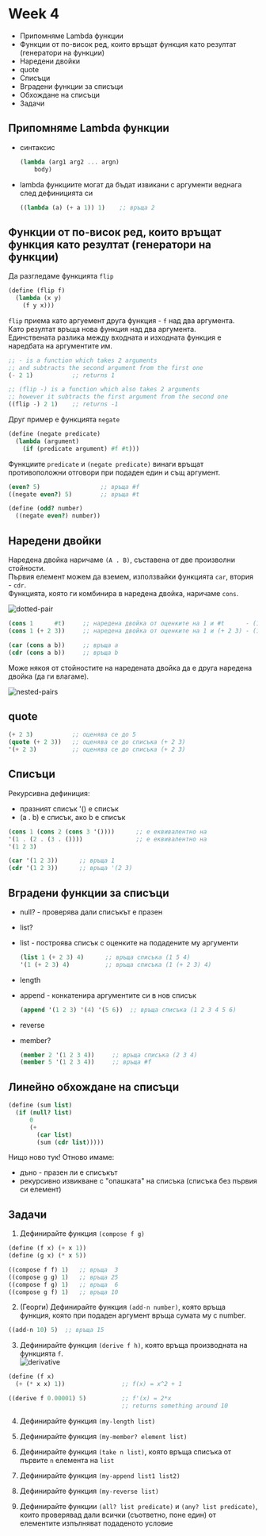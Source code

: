 # Week 4

- Припомняме Lambda функции
- Функции от по-висок ред, които връщат функция като резултат (генератори на функции)
- Наредени двойки
- quote
- Списъци
- Вградени функции за списъци
- Обхождане на списъци
- Задачи

## Припомняме Lambda функции

- синтаксис

    ```scheme
    (lambda (arg1 arg2 ... argn)
        body)
    ```

- lambda функциите могат да бъдат извикани с аргументи веднага след дефиницията си

    ```scheme
    ((lambda (a) (+ a 1)) 1)    ;; връща 2
    ```

## Функции от по-висок ред, които връщат функция като резултат (генератори на функции)

Да разгледаме функцията `flip`

```scheme
(define (flip f)
  (lambda (x y)
    (f y x)))
```

`flip` приема като аргуемент друга функция - `f` над два аргумента.  
Като резултат връща нова функция над два аргумента.  
Единствената разлика между входната и изходната функция е наредбата на аргументите им.

```scheme
;; - is a function which takes 2 arguments
;; and subtracts the second argument from the first one
(- 2 1)           ;; returns 1

;; (flip -) is a function which also takes 2 arguments
;; however it subtracts the first argument from the second one
((flip -) 2 1)    ;; returns -1
```

Друг пример е функцията `negate`

```scheme
(define (negate predicate)
  (lambda (argument)
    (if (predicate argument) #f #t)))
```
Функциите `predicate` и `(negate predicate)` винаги връщат противоположни отговори при подаден един и същ аргумент.

```scheme
(even? 5)                 ;; връща #f
((negate even?) 5)        ;; връща #t

(define (odd? number)
  ((negate even?) number))
```

## Наредени двойки

Наредена двойка наричаме `(A . B)`, съставена от две произволни стойности.  
Първия елемент можем да вземем, използвайки функцията `car`, втория - `cdr`.  
Функцията, която ги комбинира в наредена двойка, наричаме `cons`.

![dotted-pair](https://berkeley-cs61as.github.io/static/lab9-1.png)

```scheme
(cons 1      #t)     ;; наредена двойка от оценките на 1 и #t      - (1 . #t)
(cons 1 (+ 2 3))     ;; наредена двойка от оценките на 1 и (+ 2 3) - (1 .  5)

(car (cons a b))     ;; връща а
(cdr (cons a b))     ;; връща b
```

Може някоя от стойностите на наредената двойка да е друга наредена двойка (да ги влагаме).

![nested-pairs](http://www.sicpdistilled.com/images/fig2.3-bcc40365.png)

## quote

```scheme
(+ 2 3)           ;; оценява се до 5
(quote (+ 2 3))   ;; оценява се до списъка (+ 2 3)
'(+ 2 3)          ;; оценява се до списъка (+ 2 3)
```

## Списъци

Рекурсивна дефиниция:

- празният списък '() е списък
- (a . b) е списък, ако b е списък

```scheme
(cons 1 (cons 2 (cons 3 '())))      ;; е eквивалентно на
'(1 . (2 . (3 . ())))               ;; е еквивалентно на
'(1 2 3)

(car '(1 2 3))      ;; връща 1
(cdr '(1 2 3))      ;; връща '(2 3)
```

## Вградени функции за списъци

- null? - проверява дали списъкът е празен
- list?
- list - построява списък с оценките на подадените му аргументи

  ```scheme
  (list 1 (+ 2 3) 4)      ;; връща списъка (1 5 4)
  '(1 (+ 2 3) 4)          ;; връща списъка (1 (+ 2 3) 4)
  ```

- length
- append - конкатенира аргументите си в нов списък

  ```scheme
  (append '(1 2 3) '(4) '(5 6))  ;; връща списъка (1 2 3 4 5 6)
  ```

- reverse
- member?

  ```scheme
  (member 2 '(1 2 3 4))     ;; връща списъка (2 3 4)
  (member 5 '(1 2 3 4))     ;; връща #f
  ```

## Линейно обхождане на списъци

```scheme
(define (sum list)
  (if (null? list)
      0
      (+
        (car list)
        (sum (cdr list)))))
```

Нищо ново тук! Oтново имаме:
- дъно - празен ли е списъкът
- рекурсивно извикване с "опашката" на списъка (списъка без първия си елемент)

## Задачи

1. Дефинирайте функция `(compose f g)`

  ```scheme
  (define (f x) (+ x 1))
  (define (g x) (* x 5))

  ((compose f f) 1)   ;; връща  3
  ((compose g g) 1)   ;; връща 25
  ((compose f g) 1)   ;; връща  6
  ((compose g f) 1)   ;; връща 10
  ```

2. (Георги) Дефинирайте функция `(add-n number)`, коятo връща функция, която при подаден аргумент връща сумата му с number.

  ```scheme
  ((add-n 10) 5)  ;; връща 15
  ```

3. Дефинирайте функция `(derive f h)`, която връща производната на функцията `f`.  
![derivative](https://cdn-images-1.medium.com/max/1600/1*1wUD_t4Ufp8Ef9NQzcydWQ.png)

  ```scheme
  (define (f x)
    (+ (* x x) 1))                ;; f(x) = x^2 + 1

  ((derive f 0.00001) 5)          ;; f'(x) = 2*x
                                  ;; returns something around 10
  ```

4. Дефинирайте функция `(my-length list)`

5. Дефинирайте функция `(my-member? element list)`

6. Дефинирайте функция `(take n list)`, която връща списъка от първите `n` елемента на `list`

7. Дефинирайте функция `(my-append list1 list2)`

8. Дефинирайте функция `(my-reverse list)`

9. Дефинирайте функции `(all? list predicate)` и `(any? list predicate)`, които проверявад дали всички (съответно, поне един) от елементите изпълняват подаденото условие
